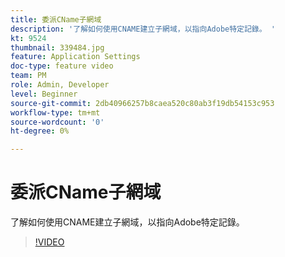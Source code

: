 ```yaml
---
title: 委派CName子網域
description: '了解如何使用CNAME建立子網域，以指向Adobe特定記錄。 '
kt: 9524
thumbnail: 339484.jpg
feature: Application Settings
doc-type: feature video
team: PM
role: Admin, Developer
level: Beginner
source-git-commit: 2db40966257b8caea520c80ab3f19db54153c953
workflow-type: tm+mt
source-wordcount: '0'
ht-degree: 0%

---
```


# 委派CName子網域

了解如何使用CNAME建立子網域，以指向Adobe特定記錄。

>[!VIDEO](https://video.tv.adobe.com/v/339484?quality=12)

